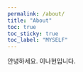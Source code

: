 ```yaml
---
permalink: /about/
title: "About"
toc: true
toc_sticky: true
toc_label: "MYSELF"
---
```


안녕하세요. 이나현입니다. 
